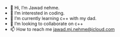 - 👋 Hi, I’m Jawad nehme.
- 👀 I’m interested in coding.
- 🌱 I’m currently learning c++ with my dad.
- 💞️ I’m looking to collaborate on c++
- 📫 How to reach me jawad.mj.nehme@icloud.com 

<!---
jawadnehme/jawadnehme is a ✨ special ✨ repository because its `README.md` (this file) appears on your GitHub profile.
You can click the Preview link to take a look at your changes.
--->

